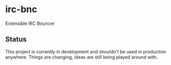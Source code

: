 # irc-bnc
Extensible IRC Bouncer

## Status
This project is currently in development and shouldn't be used in production anywhere. Things are changing, ideas are still being played around with.
